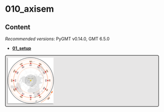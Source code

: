 # 010_axisem

## Content

_Recommended versions_: PyGMT v0.14.0, GMT 6.5.0

- **[01_setup](https://github.com/yvonnefroehlich/GMT_PyGMT_plotting/tree/main/010_axisem/01_setup)**

![](https://github.com/yvonnefroehlich/gmt-pygmt-plotting/raw/main/_images/github_maps_readme_010axisem.png)
